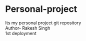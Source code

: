 # Personal-project
Its my personal project git repository
<br>
Author- Rakesh Singh
<br>
1st deployment

